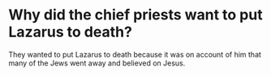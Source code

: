 # Why did the chief priests want to put Lazarus to death?

They wanted to put Lazarus to death because it was on account of him that many of the Jews went away and believed on Jesus.
